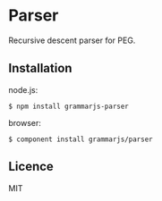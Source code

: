 # Parser

Recursive descent parser for PEG.

## Installation

node.js:

```
$ npm install grammarjs-parser
```

browser:

```
$ component install grammarjs/parser
```

## Licence

MIT